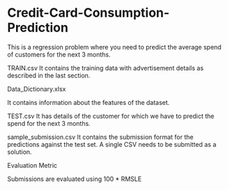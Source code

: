 # Credit-Card-Consumption-Prediction
This is a regression problem where you need to predict the average spend of customers for the next 3 months.


TRAIN.csv
It contains the training data with advertisement details as described in the last section.

Data_Dictionary.xlsx

It contains information about the features of the dataset.

TEST.csv
It has details of the customer for which we have to predict the spend for the next 3 months.

sample_submission.csv
It contains the submission format for the predictions against the test set. A single CSV needs to be submitted as a solution.

Evaluation Metric

Submissions are evaluated using 100 * RMSLE


